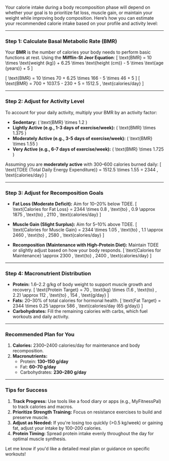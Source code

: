 Your calorie intake during a body recomposition phase will depend on whether your goal is to prioritize fat loss, muscle gain, or maintain your weight while improving body composition. Here’s how you can estimate your recommended calorie intake based on your profile and activity level:

---

### **Step 1: Calculate Basal Metabolic Rate (BMR)**
Your **BMR** is the number of calories your body needs to perform basic functions at rest. Using the **Mifflin-St Jeor Equation**:
\[
\text{BMR} = 10 \times \text{weight (kg)} + 6.25 \times \text{height (cm)} - 5 \times \text{age (years)} + 5
\]

\[
\text{BMR} = 10 \times 70 + 6.25 \times 166 - 5 \times 46 + 5
\]
\[
\text{BMR} = 700 + 1037.5 - 230 + 5 = 1512.5 \, \text{calories/day}
\]

---

### **Step 2: Adjust for Activity Level**
To account for your daily activity, multiply your BMR by an activity factor:
- **Sedentary:** \( \text{BMR} \times 1.2 \)
- **Lightly Active (e.g., 1-3 days of exercise/week):** \( \text{BMR} \times 1.375 \)
- **Moderately Active (e.g., 3-5 days of exercise/week):** \( \text{BMR} \times 1.55 \)
- **Very Active (e.g., 6-7 days of exercise/week):** \( \text{BMR} \times 1.725 \)

Assuming you are **moderately active** with 300–600 calories burned daily:
\[
\text{TDEE (Total Daily Energy Expenditure)} = 1512.5 \times 1.55 = 2344 \, \text{calories/day}
\]

---

### **Step 3: Adjust for Recomposition Goals**
- **Fat Loss (Moderate Deficit):** Aim for 10–20% below TDEE.
  \[
  \text{Calories for Fat Loss} = 2344 \times 0.8 \, \text{to} \, 0.9 \approx 1875 \, \text{to} \, 2110 \, \text{calories/day}
  \]

- **Muscle Gain (Slight Surplus):** Aim for 5–10% above TDEE.
  \[
  \text{Calories for Muscle Gain} = 2344 \times 1.05 \, \text{to} \, 1.1 \approx 2460 \, \text{to} \, 2580 \, \text{calories/day}
  \]

- **Recomposition (Maintenance with High-Protein Diet):** Maintain TDEE or slightly adjust based on how your body responds.
  \[
  \text{Calories for Maintenance} \approx 2300 \, \text{to} \, 2400 \, \text{calories/day}
  \]

---

### **Step 4: Macronutrient Distribution**
- **Protein:** 1.6–2.2 g/kg of body weight to support muscle growth and recovery.
  \[
  \text{Protein Target} = 70 \, \text{kg} \times (1.6 \, \text{to} \, 2.2) \approx 112 \, \text{to} \, 154 \, \text{g/day}
  \]
- **Fats:** 20–30% of total calories for hormonal health.
  \[
  \text{Fat Target} = 2344 \times 0.25 \approx 586 \, \text{calories/day (65 g/day)}
  \]
- **Carbohydrates:** Fill the remaining calories with carbs, which fuel workouts and daily activity.

---

### **Recommended Plan for You**
1. **Calories:** 2300–2400 calories/day for maintenance and body recomposition.
2. **Macronutrients:**
   - Protein: **130–150 g/day**
   - Fat: **60–70 g/day**
   - Carbohydrates: **230–280 g/day**

---

### **Tips for Success**
1. **Track Progress:** Use tools like a food diary or apps (e.g., MyFitnessPal) to track calories and macros.
2. **Prioritize Strength Training:** Focus on resistance exercises to build and preserve muscle.
3. **Adjust as Needed:** If you're losing too quickly (>0.5 kg/week) or gaining fat, adjust your intake by 100–200 calories.
4. **Protein Timing:** Spread protein intake evenly throughout the day for optimal muscle synthesis.

Let me know if you'd like a detailed meal plan or guidance on specific workouts!